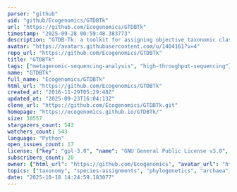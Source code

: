 ```yaml
---
parser: "github"
uid: "github/Ecogenomics/GTDBTk"
url: "https://github.com/Ecogenomics/GTDBTk"
timestamp: "2025-09-28 00:59:48.383773"
description: "GTDB-Tk: a toolkit for assigning objective taxonomic classifications to bacterial and archaeal genomes."
avatar: "https://avatars.githubusercontent.com/u/1404161?v=4"
repo_url: "https://github.com/Ecogenomics/GTDBTk"
title: "GTDBTk"
tags: ["metagenomic-sequencing-analysis", "high-throughput-sequencing"]
name: "GTDBTk"
full_name: "Ecogenomics/GTDBTk"
html_url: "https://github.com/Ecogenomics/GTDBTk"
created_at: "2016-11-29T05:29:48Z"
updated_at: "2025-09-23T16:04:13Z"
clone_url: "https://github.com/Ecogenomics/GTDBTk.git"
homepage: "https://ecogenomics.github.io/GTDBTk/"
size: 30557
stargazers_count: 543
watchers_count: 543
language: "Python"
open_issues_count: 17
license: {"key": "gpl-3.0", "name": "GNU General Public License v3.0", "spdx_id": "GPL-3.0", "url": "https://api.github.com/licenses/gpl-3.0", "node_id": "MDc6TGljZW5zZTk="}
subscribers_count: 20
owner: {"html_url": "https://github.com/Ecogenomics", "avatar_url": "https://avatars.githubusercontent.com/u/1404161?v=4", "login": "Ecogenomics", "type": "Organization"}
topics: ["taxonomy", "species-assignments", "phylogenetics", "archaea", "bacteria", "nomenclature", "bioinformatics", "metagenomics"]
date: "2025-10-18 14:24:59.183077"
---
```

